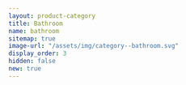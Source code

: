 ```yaml
---
layout: product-category
title: Bathroom
name: bathroom
sitemap: true
image-url: "/assets/img/category--bathroom.svg"
display_order: 3
hidden: false
new: true
---
```

